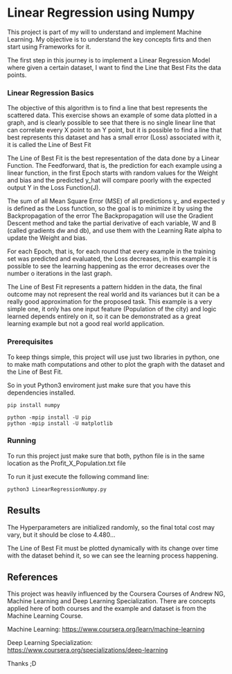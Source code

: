 # Linear Regression using Numpy

This project is part of my will to understand and implement Machine Learning. My objective is to understand the key concepts firts and then start using Frameworks for it.

The first step in this journey is to implement a Linear Regression Model where given a certain dataset, I want to find the Line that Best Fits the data points.

### Linear Regression Basics

The objective of this algorithm is to find a line that best represents the scattered data. This exercise shows an example of some data plotted in a graph, and is clearly possible to see that there is no single linear line that can correlate every X point to an Y point, but it is possible to find a line that best represents this dataset and has a small error (Loss) associated with it, it is called the Line of Best Fit

The Line of Best Fit is the best representation of the data done by a Linear Function. The Feedforward, that is, the prediction for each example using a linear function, in the first Epoch starts with random values for the Weight and bias and the predicted y_hat will compare poorly with the expected output Y in the Loss Function(J).

The sum of all Mean Square Error (MSE) of all predictions y_ and expected y is defined as the Loss function, so the goal is to minimize it by using the Backpropagation  of the error The Backpropagation will use the Gradient Descent method and take the partial derivative of each variable, W and B (called gradients dw and db), and use them with the Learning Rate alpha to update the Weight and bias.

For each Epoch, that is, for each round that every example in the training set was predicted and evaluated, the Loss decreases, in this example it is possible to see the learning happening as the error decreases over the number o iterations in the last graph.

The Line of Best Fit represents a pattern hidden in the data, the final outcome may not represent the real world and its variances but it can be a really good approximation for the proposed task. This example is a very simple one, it only has one input feature (Population of the city) and logic learned depends entirely on it, so it can be demonstrated as a great learning example but not a good real world application.

### Prerequisites

To keep things simple, this project will use just two libraries in python, one to make math computations and other to plot the graph with the dataset and the Line of Best Fit.

So in yout Python3 enviroment just make sure that you have this dependencies installed.

```
pip install numpy
```
```
python -mpip install -U pip
python -mpip install -U matplotlib
```

### Running

To run this project just make sure that both, python file is in the same location as the Profit_X_Population.txt file

To run it just execute the following command line:
```
python3 LinearRegressionNumpy.py
```

## Results

The Hyperparameters are initialized randomly, so the final total cost may vary, but it should be close to 4.480...

The Line of Best Fit must be plotted dynamically with its change over time with the dataset behind it, so we can see the learning process happening.


## References

This project was heavily influenced by the Coursera Courses of Andrew NG, Machine Learning and Deep Learning Specialization. There are concepts applied here of both courses and the example and dataset is from the Machine Learning Course.

Machine Learning:
https://www.coursera.org/learn/machine-learning

Deep Learning Specialization:
https://www.coursera.org/specializations/deep-learning

Thanks ;D